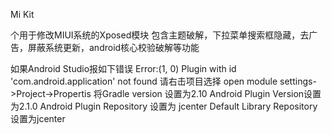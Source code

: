 Mi Kit

个用于修改MIUI系统的Xposed模块
包含主题破解，下拉菜单搜索框隐藏，去广告，屏蔽系统更新，android核心校验破解等功能

如果Android Studio报如下错误
Error:(1, 0) Plugin with id 'com.android.application' not found
请右击项目选择 open module settings->Project->Propertis
将Gradle version 设置为2.10
  Android Plugin Version设置为2.1.0
  Android Plugin Repository 设置为 jcenter
  Default Library Repository设置为jcenter
